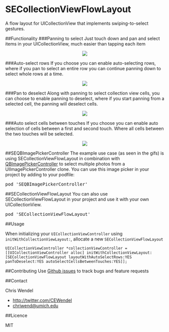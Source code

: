 SECollectionViewFlowLayout
==========================

A flow layout for UICollectionView that implements swiping-to-select gestures.

##Functionality
###Panning to select
Just touch down and pan and select items in your UICollectionView, much easier than tapping each item
<p align="center"><img src="http://i.minus.com/ihtAacZ6IYagC.gif"/></p>

###Auto-select rows
If you choose you can enable auto-selecting rows, where if you pan to select an entire row you can continue panning down to select whole rows at a time.

<p align="center"><img src="http://i.minus.com/iQps2LYtvBU85.gif"/></p>

###Pan to deselect
Along with panning to select collection view cells, you can choose to enable panning to deselect, where if you start panning from a selected cell, the panning will deselect cells.

<p align="center"><img src="http://i.minus.com/ic3fsBQ4nzrMj.gif"/></p>

###Auto select cells between touches
If you choose you can enable auto selection of cells between a first and second touch. Where all cells between the two touches will be selected.

<p align="center"><img src="http://i.minus.com/ibgqzbf5s9M4cy.gif"/></p>


##SEQBImagePickerController
The example use case (as seen in the gifs) is using SECollectionViewFlowLayout in combination with [QBImagePickerController](https://github.com/questbeat/QBImagePickerController) to select multiple photos from a UIImagePickerController clone. You can use this image picker in your project by adding to your podfile:
<pre>pod 'SEQBImagePickerController' </pre>

##SECollectionViewFlowLayout
You can also use SECollectionViewFlowLayout in your project and use it with your own UICollectionView.
<pre>pod 'SECollectionViewFlowLayout' </pre>

##Usage

When initializing your `UICollectionViewController` using `initWithCollectionViewLayout:`, allocate a new `SECollectionViewFlowLayout`

```objc
UICollectionViewController *collectionViewController = 
[[UICollectionViewController alloc] initWithCollectionViewLayout:
[SECollectionViewFlowLayout layoutWithAutoSelectRows:YES panToDeselect:YES autoSelectCellsBetweenTouches:YES]];
```

##Contributing
Use [Github issues](https://github.com/cewendel/SECollectionViewFlowLayout/issues) to track bugs and feature requests

##Contact

Chris Wendel
- http://twitter.com/CEWendel
- [chriwend@umich.edu](mailto:chriwend@umich.edu)

##Licence

MIT




